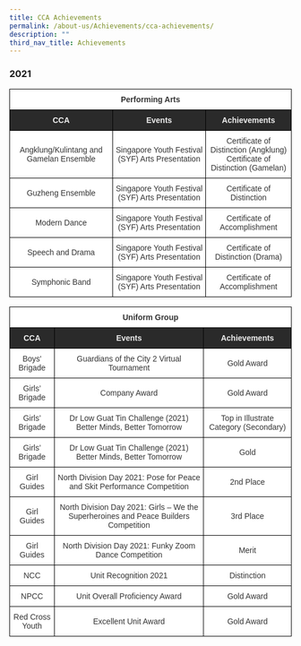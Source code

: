 ```yaml
---
title: CCA Achievements
permalink: /about-us/Achievements/cca-achievements/
description: ""
third_nav_title: Achievements
---
```

### 2021

<style type="text/css">
.tg  {border-collapse:collapse;border-spacing:0;margin:0px auto;}
.tg td{border-color:black;border-style:solid;border-width:1px;font-family:Arial, sans-serif;font-size:14px;
  overflow:hidden;padding:10px 5px;word-break:normal;}
.tg th{border-color:black;border-style:solid;border-width:1px;font-family:Arial, sans-serif;font-size:14px;
  font-weight:normal;overflow:hidden;padding:10px 5px;word-break:normal;}
.tg .tg-2705{background-color:#2A2A2A;color:#EEE;font-weight:bold;text-align:center;vertical-align:middle}
.tg .tg-5ws4{background-color:#FFF;color:#333;font-weight:bold;text-align:center;vertical-align:middle}
.tg .tg-2rp9{background-color:#FFF;color:#333;text-align:center;vertical-align:middle}
</style>
<table class="tg">
<tbody>
  <tr>
    <td class="tg-5ws4" colspan="3">Performing Arts</td>
  </tr>
  <tr>
    <td class="tg-2705">CCA</td>
    <td class="tg-2705">Events</td>
    <td class="tg-2705">Achievements</td>
  </tr>
  <tr>
    <td class="tg-2rp9">Angklung/Kulintang and Gamelan Ensemble</td>
    <td class="tg-2rp9">Singapore Youth Festival (SYF) Arts Presentation </td>
    <td class="tg-2rp9">Certificate of Distinction (Angklung)<br>Certificate of Distinction (Gamelan) </td>
  </tr>
  <tr>
    <td class="tg-2rp9">Guzheng Ensemble</td>
    <td class="tg-2rp9">Singapore Youth Festival (SYF) Arts Presentation</td>
    <td class="tg-2rp9">Certificate of Distinction </td>
  </tr>
  <tr>
    <td class="tg-2rp9">Modern Dance</td>
    <td class="tg-2rp9">Singapore Youth Festival (SYF) Arts Presentation</td>
    <td class="tg-2rp9">Certificate of Accomplishment </td>
  </tr>
  <tr>
    <td class="tg-2rp9">Speech and Drama</td>
    <td class="tg-2rp9">Singapore Youth Festival (SYF) Arts Presentation</td>
    <td class="tg-2rp9">Certificate of Distinction (Drama)</td>
  </tr>
  <tr>
    <td class="tg-2rp9">Symphonic Band</td>
    <td class="tg-2rp9">Singapore Youth Festival (SYF) Arts Presentation</td>
    <td class="tg-2rp9">Certificate of Accomplishment </td>
  </tr>
</tbody>
</table>

<br>

<style type="text/css">
.tg  {border-collapse:collapse;border-spacing:0;margin:0px auto;}
.tg td{border-color:black;border-style:solid;border-width:1px;font-family:Arial, sans-serif;font-size:14px;
  overflow:hidden;padding:10px 5px;word-break:normal;}
.tg th{border-color:black;border-style:solid;border-width:1px;font-family:Arial, sans-serif;font-size:14px;
  font-weight:normal;overflow:hidden;padding:10px 5px;word-break:normal;}
.tg .tg-2705{background-color:#2A2A2A;color:#EEE;font-weight:bold;text-align:center;vertical-align:middle}
.tg .tg-5ws4{background-color:#FFF;color:#333;font-weight:bold;text-align:center;vertical-align:middle}
.tg .tg-2rp9{background-color:#FFF;color:#333;text-align:center;vertical-align:middle}
</style>
<table class="tg">
<tbody>
  <tr>
    <td class="tg-5ws4" colspan="3">Uniform Group</td>
  </tr>
  <tr>
    <td class="tg-2705">CCA</td>
    <td class="tg-2705">Events</td>
    <td class="tg-2705">Achievements</td>
  </tr>
  <tr>
    <td class="tg-2rp9">Boys' Brigade</td>
    <td class="tg-2rp9">Guardians of the City 2 Virtual Tournament</td>
    <td class="tg-2rp9">Gold Award</td>
  </tr>
  <tr>
    <td class="tg-2rp9">Girls’ Brigade</td>
    <td class="tg-2rp9">Company Award</td>
    <td class="tg-2rp9">Gold Award</td>
  </tr>
  <tr>
    <td class="tg-2rp9">Girls’ Brigade</td>
    <td class="tg-2rp9">Dr Low Guat Tin Challenge (2021)<br>Better Minds, Better Tomorrow</td>
    <td class="tg-2rp9">Top in Illustrate Category (Secondary)</td>
  </tr>
  <tr>
    <td class="tg-2rp9">Girls’ Brigade</td>
    <td class="tg-2rp9">Dr Low Guat Tin Challenge (2021)<br>Better Minds, Better Tomorrow</td>
    <td class="tg-2rp9">Gold</td>
  </tr>
  <tr>
    <td class="tg-2rp9">Girl Guides</td>
    <td class="tg-2rp9">North Division Day 2021: Pose for Peace and Skit Performance Competition</td>
    <td class="tg-2rp9">2nd Place</td>
  </tr>
  <tr>
    <td class="tg-2rp9">Girl Guides</td>
    <td class="tg-2rp9">North Division Day 2021: Girls – We the Superheroines and Peace Builders Competition</td>
    <td class="tg-2rp9">3rd Place</td>
  </tr>
  <tr>
    <td class="tg-2rp9">Girl Guides</td>
    <td class="tg-2rp9">North Division Day 2021: Funky Zoom Dance Competition</td>
    <td class="tg-2rp9">Merit</td>
  </tr>
  <tr>
    <td class="tg-2rp9">NCC</td>
    <td class="tg-2rp9">Unit Recognition 2021</td>
    <td class="tg-2rp9">Distinction</td>
  </tr>
  <tr>
    <td class="tg-2rp9">NPCC</td>
    <td class="tg-2rp9">Unit Overall Proficiency Award </td>
    <td class="tg-2rp9">Gold Award</td>
  </tr>
  <tr>
    <td class="tg-2rp9">Red Cross Youth</td>
    <td class="tg-2rp9">Excellent Unit Award</td>
    <td class="tg-2rp9">Gold Award</td>
  </tr>
</tbody>
</table>